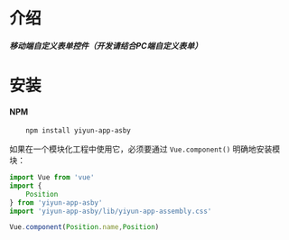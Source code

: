 # 介绍

##### 移动端自定义表单控件（开发请结合PC端自定义表单）

# 安装

#### NPM

``` sh
    npm install yiyun-app-asby
```
如果在一个模块化工程中使用它，必须要通过 `Vue.component()` 明确地安装模块：

``` js
import Vue from 'vue'
import {
    Position
} from 'yiyun-app-asby'
import 'yiyun-app-asby/lib/yiyun-app-assembly.css'

Vue.component(Position.name,Position)
```
